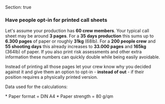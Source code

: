 Section: true

### Have people opt-in for printed call sheets

Let's assume your production has **60 crew members**. Your typical call sheet may be around **3 pages**. For a **35 days production** this sums up to **6.300 pages** of paper or roughly **31kg** (68lb). For a **200 people crew** and **55 shooting days** this already increases to **33.000 pages** and **165kg** (364lb) of paper. If you also print risk assessments and other extra information these numbers can quickly double while being easily avoidable.

Instead of printing all those pages let your crew know why you decided against it and give them an option to opt-in - **instead of out** - if their position requires a physically printed version.

<p class="text-white-75 font-weight-light">Data used for the calculations:</p>
* Paper format = DIN A4
* Paper strength = 80 g/qm
